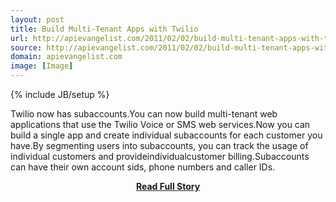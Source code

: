 ```yaml
---
layout: post
title: Build Multi-Tenant Apps with Twilio
url: http://apievangelist.com/2011/02/02/build-multi-tenant-apps-with-twilio/
source: http://apievangelist.com/2011/02/02/build-multi-tenant-apps-with-twilio/
domain: apievangelist.com
image: [Image]
---
```

{% include JB/setup %}<p>Twilio now has subaccounts.You can now build multi-tenant web applications that use the Twilio Voice or SMS web services.Now you can build a single app and create individual subaccounts for each customer you have.By segmenting users into subaccounts, you can track the usage of individual customers and provideindividualcustomer billing.Subaccounts can have their own account sids, phone numbers and caller IDs.</p>
<center><p><a href="http://apievangelist.com/2011/02/02/build-multi-tenant-apps-with-twilio/" style='padding:25px; font-sze:18px; font-weight: bold;'>Read Full Story</a></p></center>
